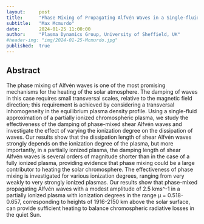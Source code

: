 ```yaml
---
layout:     post
title:      "Phase Mixing of Propagating Alfvén Waves in a Single-fluid Partially Ionized Solar Plasma"
subtitle:   "Max Mcmurdo"
date:       2024-01-25 11:00:00
author:     "Plasma Dynamics Group, University of Sheffield, UK"
#header-img: "img/2024-01-25-Mcmurdo.jpg"
published:  true
---
```


## Abstract
The phase mixing of Alfvén waves is one of the most promising mechanisms for the heating of the solar atmosphere. The damping of waves in this case requires small transversal scales, relative to the magnetic field direction; this requirement is achieved by considering a transversal inhomogeneity in the equilibrium plasma density profile. Using a single-fluid approximation of a partially ionized chromospheric plasma, we study the effectiveness of the damping of phase-mixed shear Alfvén waves and investigate the effect of varying the ionization degree on the dissipation of waves. Our results show that the dissipation length of shear Alfvén waves strongly depends on the ionization degree of the plasma, but more importantly, in a partially ionized plasma, the damping length of shear Alfvén waves is several orders of magnitude shorter than in the case of a fully ionized plasma, providing evidence that phase mixing could be a large contributor to heating the solar chromosphere. The effectiveness of phase mixing is investigated for various ionization degrees, ranging from very weakly to very strongly ionized plasmas. Our results show that phase-mixed propagating Alfvén waves with a modest amplitude of 2.5 kms^-1 in a partially ionized plasma with ionization degrees in the range μ = 0.518-0.657, corresponding to heights of 1916-2150 km above the solar surface, can provide sufficient heating to balance chromospheric radiative losses in the quiet Sun. 
